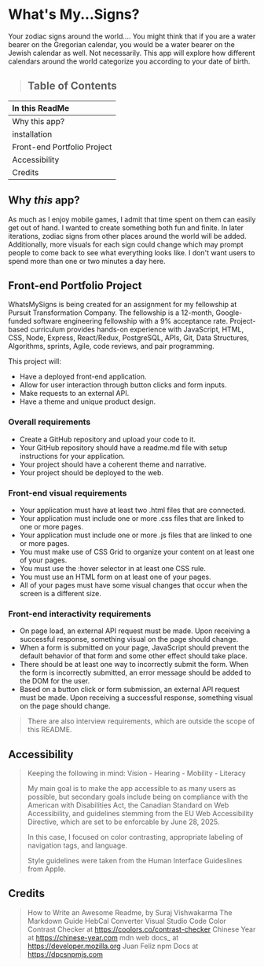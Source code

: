 # What's My...Signs?

Your zodiac signs around the world....
You might think that if you are a water bearer on the Gregorian calendar, you would be a water bearer on the Jewish calendar as well. Not necessarily. This app will explore how different calendars around the world categorize you according to your date of birth.
>
>## Table of Contents
>
|In this ReadMe|
|:---|
|Why this app?|
|installation|
|Front-end Portfolio Project|
|Accessibility|
|Credits|
>
## Why *this* app?
>
As much as I enjoy mobile games, I admit that time spent on them can easily get out of hand. I wanted to create something both fun and finite. In later iterations, zodiac signs from other places around the world will be added. Additionally, more visuals for each sign could change which may prompt people to come back to see what everything looks like. I don't want users to spend more than one or two minutes a day here.
>
## Front-end Portfolio Project
>
WhatsMySigns is being created for an assignment for my fellowship at Pursuit Transformation Company. The fellowship is a 12-month, Google-funded software engineering fellowship with a 9% acceptance rate. Project-based curriculum provides hands-on experience with JavaScript, HTML, CSS, Node, Express, React/Redux, PostgreSQL, APIs, Git, Data Structures, Algorithms, sprints, Agile, code reviews, and pair programming.
>
This project will:
>
- Have a deployed front-end application.
- Allow for user interaction through button clicks and form inputs.
- Make requests to an external API.
- Have a theme and unique product design.
>
### Overall requirements
>
- Create a GitHub repository and upload your code to it.
- Your GitHub repository should have a readme.md file with setup instructions for your application.
- Your project should have a coherent theme and narrative.
- Your project should be deployed to the web.
>

### Front-end visual requirements
>
- Your application must have at least two .html files that are connected.
- Your application must include one or more .css files that are linked to one or more pages.
- Your application must include one or more .js files that are linked to one or more pages.
- You must make use of CSS Grid to organize your content on at least one of your pages.
- You must use the :hover selector in at least one CSS rule.
- You must use an HTML form on at least one of your pages.
- All of your pages must have some visual changes that occur when the screen is a different size.
>
### Front-end interactivity requirements
>
- On page load, an external API request must be made. Upon receiving a successful response, something visual on the page should change.
- When a form is submitted on your page, JavaScript should prevent the default behavior of that form and some other effect should take place.
- There should be at least one way to incorrectly submit the form. When the form is incorrectly submitted, an error message should be added to the DOM for the user.
- Based on a button click or form submission, an external API request must be made. Upon receiving a successful response, something visual on the page should change.
>
>There are also interview requirements, which are outside the scope of this README.
>
## Accessibility
>
> Keeping the following in mind:
> Vision - Hearing - Mobility - Literacy
>
> My main goal is to make the app accessible to as many
> users as possible, but secondary goals include being on
> compliance with the American with Disabilities Act,
> the Canadian Standard on Web Accessibility, and
> guidelines stemming from the EU Web Accessibility
> Directive, which are set to be enforcable by June 28, 2025.
>
> In this case, I focused on color contrasting, appropriate
> labeling of navigation tags, and language.
>
> Style guidelines were taken from the Human Interface
> Guideslines from Apple.
>
## Credits
>
>How to Write an Awesome Readme, by Suraj Vishwakarma
>The Markdown Guide
>HebCal Converter
>Visual Studio Code
>Color Contrast Checker at <https://coolors.co/contrast-checker>
>Chinese Year at <https://chinese-year.com>
> mdn web docs_ at <https://developer.mozilla.org>
>Juan Feliz
>npm Docs at <https://dpcsnpmjs.com>
>